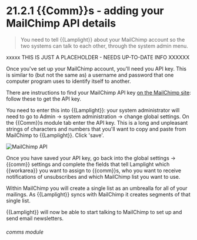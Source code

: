 # 21.2.1    {{Comm}}s - adding your MailChimp API details

> You need to tell {{Lamplight}} about your MailChimp account so the two systems can talk to each other, through the system admin menu. 

xxxxx THIS IS JUST A PLACEHOLDER - NEEDS UP-TO-DATE INFO XXXXXX


Once you've set up your MailChimp account, you'll need you API key. This is similar to (but not the same as) a username and password that one computer program uses to identify itself to another. 

There are instructions to find your MailChimp API key [on the MailChimp site](http://kb.mailchimp.com/article/where-can-i-find-my-api-key): follow these to get the API key. 

You need to enter this into {{Lamplight}}: your system administrator will need to go to Admin -> system administration -> change global settings. On the {{Comm}}s module tab enter the API key. This is a long and unpleasant strings of characters and numbers that you'll want to copy and paste from MailChimp to {{Lamplight}}. Click 'save'.

![MailChimp API]({{imgpath}}225a.png)

Once you have saved your API key, go back into the global settings -> {{comm}} settings and complete the fields that tell Lamplight which {{workarea}} you want to assign to {{comm}}s, who you want to receive notifications of unsubscribes and which MailChimp list you want to use.

Within MailChimp you will create a single list as an umbrealla for all of your mailings. As {{Lamplight}} syncs with MailChimp it creates segments of that single list.

{{Lamplight}} will now be able to start talking to MailChimp to set up and send email newsletters. 

###### comms module

